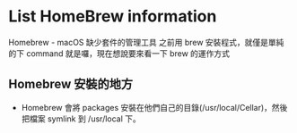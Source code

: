 # List HomeBrew information
Homebrew - macOS 缺少套件的管理工具
之前用 brew 安裝程式，就僅是單純的下 command 就是囉，現在想說要來看一下 brew 的運作方式

## Homebrew 安裝的地方
  * Homebrew 會將 packages 安裝在他們自己的目錄(/usr/local/Cellar)，然後把檔案 symlink 到 /usr/local 下。

